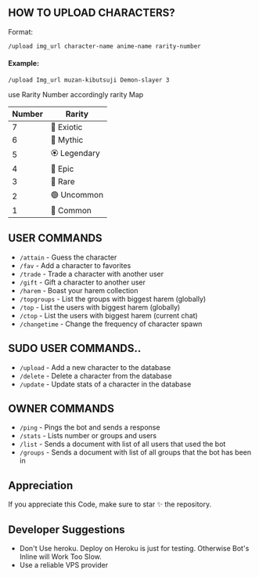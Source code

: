 

## HOW TO UPLOAD CHARACTERS?

Format: 
```
/upload img_url character-name anime-name rarity-number
```
#### Example: 
```
/upload Img_url muzan-kibutsuji Demon-slayer 3
```



use Rarity Number accordingly rarity Map

| Number | Rarity     |
| ------ | -----------|
| 7 | 💎 Exiotic|
| 6 | 🎴 Mythic|
| 5 | 🏵️ Legendary|
| 4 | 🔮 Epic|
| 3 | 🧿 Rare|
| 2 | 🟢 Uncommon|
| 1 | 🔘 Common|

## USER COMMANDS
- `/attain` - Guess the character
- `/fav` - Add a character to favorites
- `/trade` - Trade a character with another user
- `/gift` - Gift a character to another user
- `/harem` - Boast your harem collection
- `/topgroups` - List the groups with biggest harem (globally)
- `/top` - List the users with biggest harem (globally)
- `/ctop` - List the users with biggest harem (current chat)
- `/changetime` - Change the frequency of character spawn
  
## SUDO USER COMMANDS..
- `/upload` - Add a new character to the database 
- `/delete` - Delete a character from the database 
- `/update` - Update stats of a character in the database 

## OWNER COMMANDS
- `/ping` - Pings the bot and sends a response
- `/stats` - Lists number or groups and users
- `/list` - Sends a document with list of all users that used the bot
- `/groups` - Sends a document with list of all groups that the bot has been in


## Appreciation
If you appreciate this Code, make sure to star ✨ the repository.

## Developer Suggestions 
- Don't Use heroku. Deploy on Heroku is just for testing. Otherwise Bot's Inline will Work Too Slow.
- Use a reliable VPS provider
